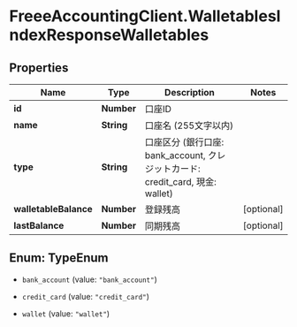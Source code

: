 # FreeeAccountingClient.WalletablesIndexResponseWalletables

## Properties
Name | Type | Description | Notes
------------ | ------------- | ------------- | -------------
**id** | **Number** | 口座ID | 
**name** | **String** | 口座名 (255文字以内) | 
**type** | **String** | 口座区分 (銀行口座: bank_account, クレジットカード: credit_card, 現金: wallet) | 
**walletableBalance** | **Number** | 登録残高 | [optional] 
**lastBalance** | **Number** | 同期残高 | [optional] 


<a name="TypeEnum"></a>
## Enum: TypeEnum


* `bank_account` (value: `"bank_account"`)

* `credit_card` (value: `"credit_card"`)

* `wallet` (value: `"wallet"`)




